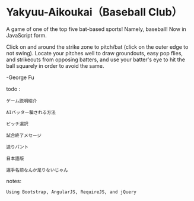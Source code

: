 Yakyuu-Aikoukai（Baseball Club）
===============

A game of one of the top five bat-based sports! Namely, baseball! Now in JavaScript form.

Click on and around the strike zone to pitch/bat (click on the outer edge to not swing). Locate your pitches well to draw groundouts, easy pop flies,
and strikeouts from opposing batters, and use your batter's eye to hit the ball squarely in order to avoid the same.

-George Fu


todo :

    ゲーム説明紹介

    AIバッター騙される方法

    ピッチ選択

    試合終了メセージ

    送りバント

    日本語版

    選手名前なんか足りないじゃん

notes:

    Using Bootstrap, AngularJS, RequireJS, and jQuery